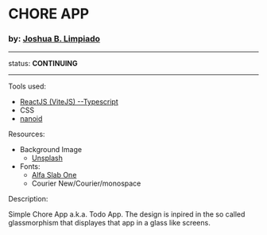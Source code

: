 # CHORE APP
### by: [Joshua B. Limpiado](https://github.com/d3vlimpiado)
---
status: **CONTINUING**

---
Tools used:
- [ReactJS (ViteJS) --Typescript](https://vitejs.dev/)
- CSS
- [nanoid](https://www.npmjs.com/package/nanoid)

Resources:
- Background Image
  - [Unsplash](https://unsplash.com/photos/hoS3dzgpHzw)
- Fonts:
  - [Alfa Slab One](https://fonts.google.com/specimen/Alfa+Slab+One?query=alfa)
  - Courier New/Courier/monospace

Description:

Simple Chore App a.k.a. Todo App. The design is inpired in the so called glassmorphism that displayes that app in a glass like screens.